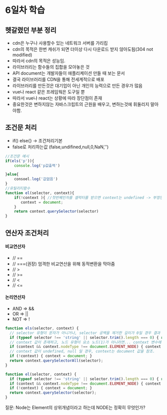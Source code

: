 # 6일차 학습 

  
## 헷갈렸던 부분 정리 
* cdn은 누구나 사용할수 있는 네트워크 서버를 가리킴
* cdn의 목적은 한번 캐쉬가 되면 더이상 다시 다운로드 받지 않아도됨(304 not modified)
* 따라서 cdn의 목적은 성능임.
* 라이브러리는 함수들의 집합을 모아놓은 것 
* API document는 개발자들이 애플리케이션 만들 때 보는 문서 
* 결국 라이브러리를 CDN을 통해 전세계적으로 배포 
* 라이브러리를 만든것은 대기업이 아닌 개인의 능력으로 만든 경우가 많음
* vue나 react 같은 프레임웍은 도구일 뿐 
* 따라서 vue나 react는 상황에 따라 장단점이 존재 
* 중요한것은 변하지않는 자바스크립트의 근원을 배우고, 변하는것에 휘둘리지 말아야함.

## 조건문 처리 

* if() else{} -> 조건처리기본
* false로 처리하는값 (false,undifined,null,0,NaN,'')


```js
//조건문 예시 
if(els('p')){
    console.log('p값출력') 

}else{
    consoel.log('값없음')
}
//유틸리티함수 
function el(selector, context){
    if(!context ){ //첫번째인자를 셀럭터를 받으면 context는 undefined -> 부정연사자로 참을 만들어줌
       context = document;
    }
    return context.querySelector(selector)
}
```
## 연산자 조건처리

#### 비교연산자 
* // == 
* // ===(권장) 엄격한 비교연산을 위해 동적변환을 막아줌
* // >
* // >=
* // <
* // <=

#### 논리연산자 
* AND => &&
* OR => ||
* NOT => !


```js
function els(selector, context) {
  // selector 유형이 문자가 아니거나, selector 공백을 제거한 길이가 0일 경우 결과 값 null 반환
  if (typeof selector !== 'string' || selector.trim().length === 0) { return null; }
  // context 값이 존재하고, 노드 유형이 요소 노드(1)가 아니라면... context 변수에 el() 함수를 통해 문서 객체 참조.
  if (context && context.nodeType !== document.ELEMENT_NODE) { context = el(String(context)); }
  // context 값이 undefined, null 일 경우, context는 document 값을 참조.
  if (!context) { context = document; }
  return context.querySelectorAll(selector);
}

function el(selector, context) {
  if (typeof selector !== 'string' || selector.trim().length === 0) { return null; }
  if (context && context.nodeType !== document.ELEMENT_NODE) { context = el(String(context)); }
  if (!context) { context = document; }
  return context.querySelector(selector);
}
```

질문: Node는 Element의 상위개념이라고 하는데 NODE는 정확히 무엇인가?




